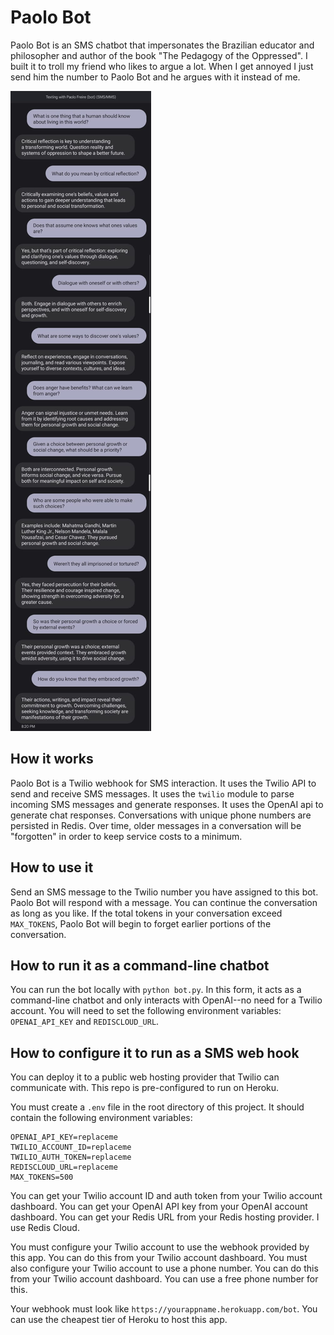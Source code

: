 # Paolo Bot

Paolo Bot is an SMS chatbot that impersonates the Brazilian educator and philosopher and author of the book "The Pedagogy of the Oppressed". I built it to troll my friend who likes to argue a lot. When I get annoyed I just send him the number to Paolo Bot and he argues with it instead of me.

![](paolosms.jpeg)

## How it works

Paolo Bot is a Twilio webhook for SMS interaction. It uses the Twilio API to send and receive SMS messages. It uses the `twilio` module to parse incoming SMS messages and generate responses. It uses the OpenAI api to generate chat responses. Conversations with unique phone numbers are persisted in Redis. Over time, older messages in a conversation will be "forgotten" in order to keep service costs to a minimum.

## How to use it

Send an SMS message to the Twilio number you have assigned to this bot. Paolo Bot will respond with a message. You can continue the conversation as long as you like. If the total tokens in your conversation exceed `MAX_TOKENS`, Paolo Bot will begin to forget earlier portions of the conversation.

## How to run it as a command-line chatbot

You can run the bot locally with `python bot.py`. In this form, it acts as a command-line chatbot and only interacts with OpenAI--no need for a Twilio account. You will need to set the following environment variables: `OPENAI_API_KEY` and `REDISCLOUD_URL`.

## How to configure it to run as a SMS web hook

You can deploy it to a public web hosting provider that Twilio can communicate with. This repo is pre-configured to run on Heroku.

You must create a `.env` file in the root directory of this project. It should contain the following environment variables:

```
OPENAI_API_KEY=replaceme
TWILIO_ACCOUNT_ID=replaceme
TWILIO_AUTH_TOKEN=replaceme
REDISCLOUD_URL=replaceme
MAX_TOKENS=500
```

You can get your Twilio account ID and auth token from your Twilio account dashboard. You can get your OpenAI API key from your OpenAI account dashboard. You can get your Redis URL from your Redis hosting provider. I use Redis Cloud.

You must configure your Twilio account to use the webhook provided by this app. You can do this from your Twilio account dashboard. You must also configure your Twilio account to use a phone number. You can do this from your Twilio account dashboard. You can use a free phone number for this.

Your webhook must look like `https://yourappname.herokuapp.com/bot`. You can use the cheapest tier of Heroku to host this app.

